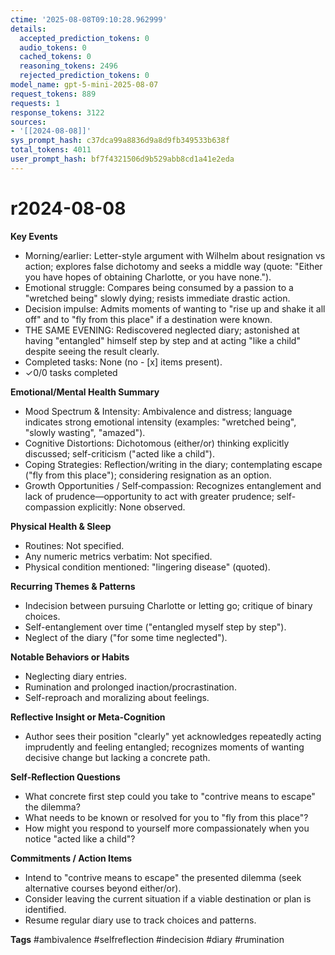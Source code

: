 ```yaml
---
ctime: '2025-08-08T09:10:28.962999'
details:
  accepted_prediction_tokens: 0
  audio_tokens: 0
  cached_tokens: 0
  reasoning_tokens: 2496
  rejected_prediction_tokens: 0
model_name: gpt-5-mini-2025-08-07
request_tokens: 889
requests: 1
response_tokens: 3122
sources:
- '[[2024-08-08]]'
sys_prompt_hash: c37dca99a8836d9a8d9fb349533b638f
total_tokens: 4011
user_prompt_hash: bf7f4321506d9b529abb8cd1a41e2eda
---
```

# r2024-08-08

**Key Events**
- Morning/earlier: Letter-style argument with Wilhelm about resignation vs action; explores false dichotomy and seeks a middle way (quote: "Either you have hopes of obtaining Charlotte, or you have none.").  
- Emotional struggle: Compares being consumed by a passion to a "wretched being" slowly dying; resists immediate drastic action.  
- Decision impulse: Admits moments of wanting to "rise up and shake it all off" and to "fly from this place" if a destination were known.  
- THE SAME EVENING: Rediscovered neglected diary; astonished at having "entangled" himself step by step and at acting "like a child" despite seeing the result clearly.  
- Completed tasks: None (no - [x] items present).  
- ✓0/0 tasks completed

**Emotional/Mental Health Summary**
- Mood Spectrum & Intensity: Ambivalence and distress; language indicates strong emotional intensity (examples: "wretched being", "slowly wasting", "amazed").  
- Cognitive Distortions: Dichotomous (either/or) thinking explicitly discussed; self-criticism ("acted like a child").  
- Coping Strategies: Reflection/writing in the diary; contemplating escape ("fly from this place"); considering resignation as an option.  
- Growth Opportunities / Self‑compassion: Recognizes entanglement and lack of prudence—opportunity to act with greater prudence; self-compassion explicitly: None observed.

**Physical Health & Sleep**
- Routines: Not specified.  
- Any numeric metrics verbatim: Not specified.  
- Physical condition mentioned: "lingering disease" (quoted).

**Recurring Themes & Patterns**
- Indecision between pursuing Charlotte or letting go; critique of binary choices.  
- Self-entanglement over time ("entangled myself step by step").  
- Neglect of the diary ("for some time neglected").

**Notable Behaviors or Habits**
- Neglecting diary entries.  
- Rumination and prolonged inaction/procrastination.  
- Self-reproach and moralizing about feelings.

**Reflective Insight or Meta‑Cognition**
- Author sees their position "clearly" yet acknowledges repeatedly acting imprudently and feeling entangled; recognizes moments of wanting decisive change but lacking a concrete path.

**Self‑Reflection Questions**
- What concrete first step could you take to "contrive means to escape" the dilemma?  
- What needs to be known or resolved for you to "fly from this place"?  
- How might you respond to yourself more compassionately when you notice "acted like a child"?

**Commitments / Action Items**
- Intend to "contrive means to escape" the presented dilemma (seek alternative courses beyond either/or).  
- Consider leaving the current situation if a viable destination or plan is identified.  
- Resume regular diary use to track choices and patterns.

**Tags**
#ambivalence #selfreflection #indecision #diary #rumination